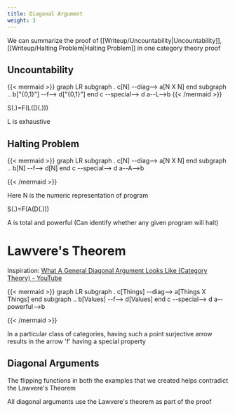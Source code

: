 ```yaml
---
title: Diagonal Argument
weight: 3
---
```

We can summarize the proof of [[Writeup/Uncountability|Uncountability]], [[Writeup/Halting Problem|Halting Problem]] in one category theory proof

## Uncountability

{{< mermaid >}}
graph LR
subgraph .
	c[N] --diag--> a[N X N]
end
subgraph ..
	b["{0,1}"] --f--> d["{0,1}"]
end
c --special--> d
a--L-->b
{{< /mermaid >}}


S(.)=F(L(D(.)))

L is exhaustive

## Halting Problem

{{< mermaid >}}
graph LR
subgraph .
	c[N] --diag--> a[N X N]
end
subgraph ..
	b[N] --f--> d[N]
end
c --special--> d
a--A-->b

{{< /mermaid >}}

Here N is the numeric representation of program

S(.)=F(A(D(.)))

A is total and powerful (Can identify whether any given program will halt)

# Lawvere's Theorem

Inspiration: [What A General Diagonal Argument Looks Like (Category Theory) - YouTube](https://youtu.be/dwNxVpbEVcc)

{{< mermaid >}}
graph LR
subgraph .
	c[Things] --diag--> a[Things X Things]
end
subgraph ..
	b[Values] --f--> d[Values]
end
c --special--> d
a--powerful-->b

{{< /mermaid >}}

In a particular class of categories, having such a point surjective arrow results in the arrow 'f' having a special property

## Diagonal Arguments

The flipping functions in both the examples that we created helps contradict the Lawvere's Theorem

All diagonal arguments use the Lawvere's theorem as part of the proof